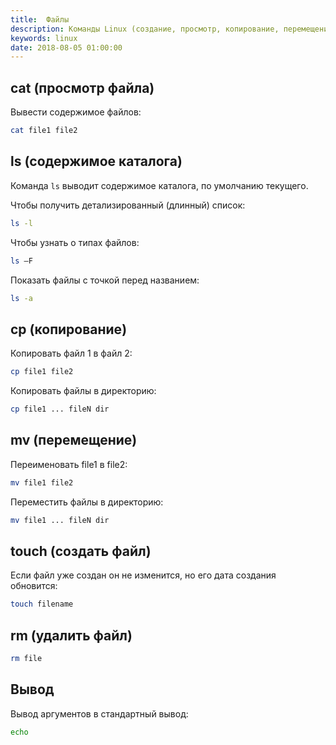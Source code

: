 ```yaml
---
title:  Файлы
description: Команды Linux (создание, просмотр, копирование, перемещение, удаление файлов и вывод в поток).
keywords: linux
date: 2018-08-05 01:00:00
---
```


## cat (просмотр файла)

Вывести содержимое файлов:
```bash
cat file1 file2
```

##  ls (содержимое каталога)

Команда `ls` выводит содержимое каталога, по умолчанию текущего.

Чтобы получить детализированный (длинный) список: 
```bash
ls -l
```

Чтобы узнать о типах файлов:
```bash
ls –F
```

Показать файлы с точкой перед названием:
```bash
ls -a
```

##  cp (копирование)

Копировать файл 1 в файл 2:
```bash
cp file1 file2
```

Копировать файлы в директорию:
```bash
cp file1 ... fileN dir
```

##  mv (перемещение)

Переименовать file1 в file2:
```bash
mv file1 file2
```

Переместить файлы в директорию:
```bash
mv file1 ... fileN dir
```

##  touch (создать файл)

Если файл уже создан он не изменится, но его дата создания обновится:
```bash
touch filename
```

##  rm (удалить файл)
```bash
rm file
```

##  Вывод

Вывод аргументов в стандартный вывод:
```bash
echo
```